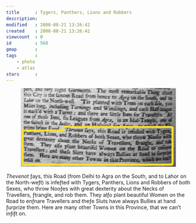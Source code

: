 ```yaml
---
title      : Tygers, Panthers, Lions and Robbers
description: 
modified   : 2008-08-21 13:26:42
created    : 2008-08-21 13:26:42
viewcount  : 0
id         : 568
gmap       : 
tags       : 
    - photo
    - atlas
stars      : 
---
```


<figure>
    <img src="img/24a.jpg">
</figure>

<div class="oldstyle">
<i>Thevenot</i> ƒays, this Road (from Delhi to Agra on the South, and to Lahor on the North-weƒt) is infeƒted with Tygers, Panthers, Lions and Robbers of both Sexes, who throw Nooƒes with great dexterity about the Necks of Travellers, ƒtrangle, and rob them. They alƒo plant beautiful Women on the Road to enƒnare Travellers and theƒe Sluts have always Bullies at hand ƒurprize them. Here are many other Towns in this Province, that we can’t inƒiƒt on.